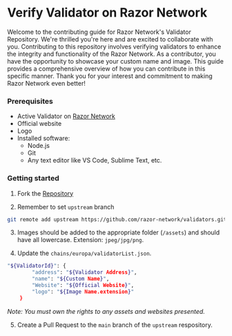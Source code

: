 # Verify Validator on Razor Network

Welcome to the contributing guide for Razor Network's Validator Repository. We're thrilled you're here and are excited to collaborate with you. Contributing to this repository involves verifying validators to enhance the integrity and functionality of the Razor Network. As a contributor, you have the opportunity to showcase your custom name and image. This guide provides a comprehensive overview of how you can contribute in this specific manner. Thank you for your interest and commitment to making Razor Network even better!

### Prerequisites

- Active Validator on [Razor Network](https://razorscan.io)
- Official website
- Logo
- Installed software:
  - Node.js
  - Git
  - Any text editor like VS Code, Sublime Text, etc.

### Getting started

1. Fork the [Repository](https://github.com/razor-network/validators)

2. Remember to set `upstream` branch

```bash
git remote add upstream https://github.com/razor-network/validators.git
```

3. Images should be added to the appropriate folder (`/assets`) and should have all lowercase. Extension: `jpeg/jpg/png`.

4. Update the `chains/europa/validatorList.json`.

```bash
"${ValidatorId}": {
	    "address": "${Validator Address}",
	    "name": "${Custom Name}",
	    "Website": "${Official Website}",
	    "logo": "${Image Name.extension}"
	}
```

_Note: You must own the rights to any assets and websites presented._

5. Create a Pull Request to the `main` branch of the `upstream` respository.
